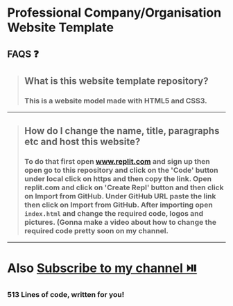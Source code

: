 # Professional Company/Organisation Website Template
## FAQS ❓
> ## What is this website template repository?
> ### This is a website model made with HTML5 and CSS3.
---
> ## How do I change the name, title, paragraphs etc and host this website?
> ### To do that first open www.replit.com and sign up then open go to this repository and click on the 'Code' button under local click on https and then copy the link. Open replit.com and click on 'Create Repl' button and then click on Import from GitHub. Under GitHub URL paste the link then click on Import from GitHub. After importing open `index.html` and change the required code, logos and pictures. (Gonna make a video about how to change the required code pretty soon on my channel.
---
# Also [Subscribe to my channel ⏯️](https://www.youtube.com/@ZyrenCoding/)

### 513 Lines of code, written for you! 
